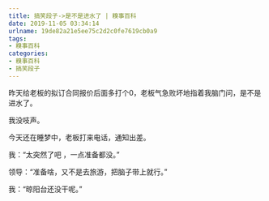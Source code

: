```yaml
---
title: 搞笑段子->是不是进水了 | 糗事百科
date: 2019-11-05 03:34:14
urlname: 19de82a21e5ee75c2d2c0fe7619cb0a9
tags: 
- 糗事百科
categories:
- 糗事百科
- 搞笑段子
---
```

昨天给老板的拟订合同报价后面多打个0，老板气急败坏地指着我脑门问，是不是进水了。

我没吱声。

今天还在睡梦中，老板打来电话，通知出差。

我：“太突然了吧 ，一点准备都没。”

领导：“准备啥，又不是去旅游，把脑子带上就行。”

我：“晾阳台还没干呢。”


